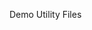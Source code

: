 <!--
 //////////////////////////////////////////////////////////////////////////////
 // @license
 // This file is part of yFiles for HTML 2.4.0.5.
 // Use is subject to license terms.
 //
 // Copyright (c) 2000-2022 by yWorks GmbH, Vor dem Kreuzberg 28,
 // 72070 Tuebingen, Germany. All rights reserved.
 //
 //////////////////////////////////////////////////////////////////////////////
-->
Demo Utility Files
